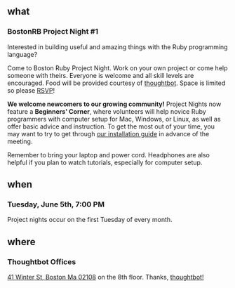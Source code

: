 ## what
### BostonRB Project Night #1

Interested in building useful and amazing things with the Ruby
programming language?

Come to Boston Ruby Project Night.  Work on your own project or come
help someone with theirs.  Everyone is welcome and all skill levels are
encouraged.  Food will be provided courtesy of
[thoughtbot](http://thoughtbot.com/).  Space is limited so please
[RSVP][rsvp]!

[rsvp]:http://guestlistapp.com/events/107526

**We welcome newcomers to our growing community!**  Project Nights now
feature a **Beginners' Corner**, where volunteers will help novice
Ruby programmers with computer setup for Mac, Windows, or Linux, as well
as offer basic advice and instruction. To get the most out of your time,
you may want to try to get through [our installation guide](/install) in
advance of the meeting.  

Remember to bring your laptop and power cord.  Headphones are also
helpful if you plan to watch tutorials, especially for computer setup.

## when
### Tuesday, June 5th, 7:00 PM

Project nights occur on the first Tuesday of every month.

## where
### Thoughtbot Offices

[41 Winter St, Boston Ma 02108](http://maps.google.com/maps?f=q&source=s_q&hl=en&geocode=&q=41+winter+street+boston+ma+02108&sll=37.0625,-95.677068&sspn=59.597077,135.263672&ie=UTF8&hq=&hnear=41+Winter+St,+Boston,+Suffolk,+Massachusetts+02108&z=17)
on the 8th floor. Thanks, [thoughtbot!](http://thoughtbot.com/)

